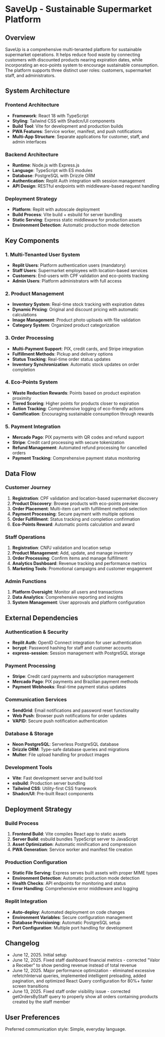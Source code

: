 # SaveUp - Sustainable Supermarket Platform

## Overview

SaveUp is a comprehensive multi-tenanted platform for sustainable supermarket operations. It helps reduce food waste by connecting customers with discounted products nearing expiration dates, while incorporating an eco-points system to encourage sustainable consumption. The platform supports three distinct user roles: customers, supermarket staff, and administrators.

## System Architecture

### Frontend Architecture
- **Framework**: React 18 with TypeScript
- **Styling**: Tailwind CSS with Shadcn/UI components
- **Build Tool**: Vite for development and production builds
- **PWA Features**: Service worker, manifest, and push notifications
- **Multi-App Structure**: Separate applications for customer, staff, and admin interfaces

### Backend Architecture
- **Runtime**: Node.js with Express.js
- **Language**: TypeScript with ES modules
- **Database**: PostgreSQL with Drizzle ORM
- **Authentication**: Replit Auth integration with session management
- **API Design**: RESTful endpoints with middleware-based request handling

### Deployment Strategy
- **Platform**: Replit with autoscale deployment
- **Build Process**: Vite build + esbuild for server bundling
- **Static Serving**: Express static middleware for production assets
- **Environment Detection**: Automatic production mode detection

## Key Components

### 1. Multi-Tenanted User System
- **Replit Users**: Platform authentication users (mandatory)
- **Staff Users**: Supermarket employees with location-based services
- **Customers**: End-users with CPF validation and eco-points tracking
- **Admin Users**: Platform administrators with full access

### 2. Product Management
- **Inventory System**: Real-time stock tracking with expiration dates
- **Dynamic Pricing**: Original and discount pricing with automatic calculations
- **Image Management**: Product photo uploads with file validation
- **Category System**: Organized product categorization

### 3. Order Processing
- **Multi-Payment Support**: PIX, credit cards, and Stripe integration
- **Fulfillment Methods**: Pickup and delivery options
- **Status Tracking**: Real-time order status updates
- **Inventory Synchronization**: Automatic stock updates on order completion

### 4. Eco-Points System
- **Waste Reduction Rewards**: Points based on product expiration proximity
- **Tiered Scoring**: Higher points for products closer to expiration
- **Action Tracking**: Comprehensive logging of eco-friendly actions
- **Gamification**: Encouraging sustainable consumption through rewards

### 5. Payment Integration
- **Mercado Pago**: PIX payments with QR codes and refund support
- **Stripe**: Credit card processing with secure tokenization
- **Refund Management**: Automated refund processing for cancelled orders
- **Payment Tracking**: Comprehensive payment status monitoring

## Data Flow

### Customer Journey
1. **Registration**: CPF validation and location-based supermarket discovery
2. **Product Discovery**: Browse products with eco-points preview
3. **Order Placement**: Multi-item cart with fulfillment method selection
4. **Payment Processing**: Secure payment with multiple options
5. **Order Fulfillment**: Status tracking and completion confirmation
6. **Eco-Points Reward**: Automatic points calculation and award

### Staff Operations
1. **Registration**: CNPJ validation and location setup
2. **Product Management**: Add, update, and manage inventory
3. **Order Processing**: Confirm items and manage fulfillment
4. **Analytics Dashboard**: Revenue tracking and performance metrics
5. **Marketing Tools**: Promotional campaigns and customer engagement

### Admin Functions
1. **Platform Oversight**: Monitor all users and transactions
2. **Data Analytics**: Comprehensive reporting and insights
3. **System Management**: User approvals and platform configuration

## External Dependencies

### Authentication & Security
- **Replit Auth**: OpenID Connect integration for user authentication
- **bcrypt**: Password hashing for staff and customer accounts
- **express-session**: Session management with PostgreSQL storage

### Payment Processing
- **Stripe**: Credit card payments and subscription management
- **Mercado Pago**: PIX payments and Brazilian payment methods
- **Payment Webhooks**: Real-time payment status updates

### Communication Services
- **SendGrid**: Email notifications and password reset functionality
- **Web Push**: Browser push notifications for order updates
- **VAPID**: Secure push notification authentication

### Database & Storage
- **Neon PostgreSQL**: Serverless PostgreSQL database
- **Drizzle ORM**: Type-safe database queries and migrations
- **Multer**: File upload handling for product images

### Development Tools
- **Vite**: Fast development server and build tool
- **esbuild**: Production server bundling
- **Tailwind CSS**: Utility-first CSS framework
- **Shadcn/UI**: Pre-built React components

## Deployment Strategy

### Build Process
1. **Frontend Build**: Vite compiles React app to static assets
2. **Server Build**: esbuild bundles TypeScript server to JavaScript
3. **Asset Optimization**: Automatic minification and compression
4. **PWA Generation**: Service worker and manifest file creation

### Production Configuration
- **Static File Serving**: Express serves built assets with proper MIME types
- **Environment Detection**: Automatic production mode detection
- **Health Checks**: API endpoints for monitoring and status
- **Error Handling**: Comprehensive error middleware and logging

### Replit Integration
- **Auto-deploy**: Automated deployment on code changes
- **Environment Variables**: Secure configuration management
- **Database Provisioning**: Automatic PostgreSQL setup
- **Port Configuration**: Multiple port handling for development

## Changelog
- June 12, 2025. Initial setup
- June 12, 2025. Fixed staff dashboard financial metrics - corrected "Valor a Receber" to show pending revenue instead of total revenue
- June 12, 2025. Major performance optimization - eliminated excessive refetchInterval queries, implemented intelligent preloading, added pagination, and optimized React Query configuration for 80%+ faster screen transitions
- June 13, 2025. Fixed staff order visibility issue - corrected getOrdersByStaff query to properly show all orders containing products created by the staff member

## User Preferences

Preferred communication style: Simple, everyday language.